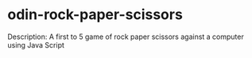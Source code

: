 # odin-rock-paper-scissors

Description:
  A first to 5 game of rock paper scissors against a computer using Java Script
